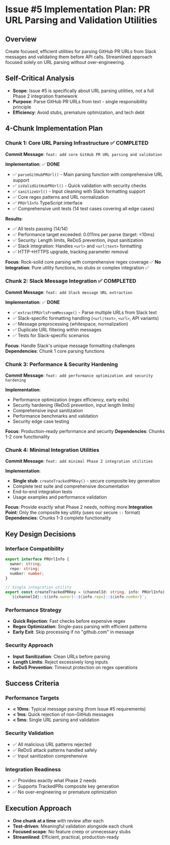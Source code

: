 # Issue #5 Implementation Plan: PR URL Parsing and Validation Utilities

## Overview
Create focused, efficient utilities for parsing GitHub PR URLs from Slack messages and validating them before API calls. Streamlined approach focused solely on URL parsing without over-engineering.

## Self-Critical Analysis
- **Scope**: Issue #5 is specifically about URL parsing utilities, not a full Phase 2 integration framework
- **Purpose**: Parse GitHub PR URLs from text - single responsibility principle
- **Efficiency**: Avoid stubs, premature optimization, and tech debt

## 4-Chunk Implementation Plan

### Chunk 1: Core URL Parsing Infrastructure ✅ **COMPLETED**
**Commit Message**: `feat: add core GitHub PR URL parsing and validation`

**Implementation**: ✅ **DONE**
- ✅ `parseGitHubPRUrl()` - Main parsing function with comprehensive URL support
- ✅ `isValidGitHubPRUrl()` - Quick validation with security checks
- ✅ `sanitizeUrl()` - Input cleaning with Slack formatting support
- ✅ Core regex patterns and URL normalization
- ✅ `PRUrlInfo` TypeScript interface
- ✅ Comprehensive unit tests (14 test cases covering all edge cases)

**Results**:
- ✅ All tests passing (14/14)
- ✅ Performance target exceeded: 0.011ms per parse (target: <10ms)
- ✅ Security: Length limits, ReDoS prevention, input sanitization
- ✅ Slack integration: Handles `<url>` and `<url|text>` formatting
- ✅ HTTP->HTTPS upgrade, tracking parameter removal

**Focus**: Rock-solid core parsing with comprehensive regex coverage ✅
**No Integration**: Pure utility functions, no stubs or complex integration ✅

### Chunk 2: Slack Message Integration ✅ **COMPLETED**
**Commit Message**: `feat: add Slack message URL extraction`

**Implementation**: ✅ **DONE**
- ✅ `extractPRUrlsFromMessage()` - Parse multiple URLs from Slack text
- ✅ Slack-specific formatting handling (`<url|text>`, `<url>`, API variants)
- ✅ Message preprocessing (whitespace, normalization)
- ✅ Duplicate URL filtering within messages
- ✅ Tests for Slack-specific scenarios

**Focus**: Handle Slack's unique message formatting challenges
**Dependencies**: Chunk 1 core parsing functions

### Chunk 3: Performance & Security Hardening
**Commit Message**: `feat: add performance optimization and security hardening`

**Implementation**:
- Performance optimization (regex efficiency, early exits)
- Security hardening (ReDoS prevention, input length limits)
- Comprehensive input sanitization
- Performance benchmarks and validation
- Security edge case testing

**Focus**: Production-ready performance and security
**Dependencies**: Chunks 1-2 core functionality

### Chunk 4: Minimal Integration Utilities
**Commit Message**: `feat: add minimal Phase 2 integration utilities`

**Implementation**:
- **Single stub**: `createTrackedPRKey()` - secure composite key generation
- Complete test suite and comprehensive documentation
- End-to-end integration tests
- Usage examples and performance validation

**Focus**: Provide exactly what Phase 2 needs, nothing more
**Integration Point**: Only the composite key utility (uses our secure `::` format)
**Dependencies**: Chunks 1-3 complete functionality

## Key Design Decisions

### Interface Compatibility
```typescript
export interface PRUrlInfo {
  owner: string;
  repo: string;
  number: number;
}

// Single integration utility
export const createTrackedPRKey = (channelId: string, info: PRUrlInfo) =>
  `${channelId}::${info.owner}::${info.repo}::${info.number}`;
```

### Performance Strategy
- **Quick Rejection**: Fast checks before expensive regex
- **Regex Optimization**: Single-pass parsing with efficient patterns
- **Early Exit**: Skip processing if no "github.com" in message

### Security Approach
- **Input Sanitization**: Clean URLs before parsing
- **Length Limits**: Reject excessively long inputs
- **ReDoS Prevention**: Timeout protection on regex operations

## Success Criteria

### Performance Targets
- **< 10ms**: Typical message parsing (from Issue #5 requirements)
- **< 1ms**: Quick rejection of non-GitHub messages
- **< 5ms**: Single URL parsing and validation

### Security Validation
- ✅ All malicious URL patterns rejected
- ✅ ReDoS attack patterns handled safely
- ✅ Input sanitization comprehensive

### Integration Readiness
- ✅ Provides exactly what Phase 2 needs
- ✅ Supports TrackedPRs composite key generation
- ✅ No over-engineering or premature optimization

## Execution Approach
- **One chunk at a time** with review after each
- **Test-driven**: Meaningful validation alongside each chunk
- **Focused scope**: No feature creep or unnecessary stubs
- **Streamlined**: Efficient, practical, production-ready
